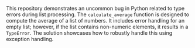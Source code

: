 This repository demonstrates an uncommon bug in Python related to type errors during list processing. The `calculate_average` function is designed to compute the average of a list of numbers.  It includes error handling for an empty list; however, if the list contains non-numeric elements, it results in a `TypeError`. The solution showcases how to robustly handle this using exception handling.